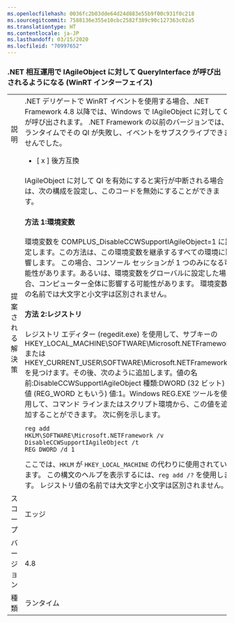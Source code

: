 ```yaml
---
ms.openlocfilehash: 0036fc2b03dde64d24d883e55b9f00c931f0c218
ms.sourcegitcommit: 7588136e355e10cbc2582f389c90c127363c02a5
ms.translationtype: HT
ms.contentlocale: ja-JP
ms.lasthandoff: 03/15/2020
ms.locfileid: "70997652"
---
```

### <a name="net-interop-will-now-queryinterface-for-iagileobject-a-winrt-interface"></a>.NET 相互運用で IAgileObject に対して QueryInterface が呼び出されるようになる (WinRT インターフェイス)

|   |   |
|---|---|
|説明|.NET デリゲートで WinRT イベントを使用する場合、.NET Framework 4.8 以降では、Windows で IAgileObject に対して QI が呼び出されます。  .NET Framework の以前のバージョンでは、ランタイムでその QI が失敗し、イベントをサブスクライブできませんでした。<ul><li>[ x ] 後方互換</li></ul>|
|提案される解決策|IAgileObject に対して QI を有効にすると実行が中断される場合は、次の構成を設定し、このコードを無効にすることができます。 <h4>方法 1:環境変数</h4> 環境変数を COMPLUS_DisableCCWSupportIAgileObject=1 に設定します。この方法は、この環境変数を継承するすべての環境に影響します。 この場合、コンソール セッションが 1 つのみになる可能性があります。あるいは、環境変数をグローバルに設定した場合、コンピューター全体に影響する可能性があります。 環境変数の名前では大文字と小文字は区別されません。 <h4>方法 2:レジストリ</h4> レジストリ エディター (regedit.exe) を使用して、サブキーの HKEY_LOCAL_MACHINE\SOFTWARE\Microsoft.NETFramework または HKEY_CURRENT_USER\SOFTWARE\Microsoft.NETFramework を見つけます。その後、次のように追加します。値の名前:DisableCCWSupportIAgileObject 種類:DWORD (32 ビット) 値 (REG_WORD ともいう) 値:1。Windows REG.EXE ツールを使用して、コマンド ラインまたはスクリプト環境から、この値を追加することができます。 次に例を示します。<pre><code class="lang-console">reg add HKLM\SOFTWARE\Microsoft\.NETFramework /v DisableCCWSupportIAgileObject /t REG_DWORD /d 1&#13;&#10;</code></pre>ここでは、<code>HKLM</code> が <code>HKEY_LOCAL_MACHINE</code> の代わりに使用されています。 この構文のヘルプを表示するには、<code>reg add /?</code> を使用します。 レジストリ値の名前では大文字と小文字は区別されません。|
|スコープ|エッジ|
|バージョン|4.8|
|種類|ランタイム|
